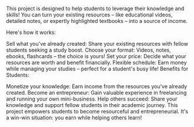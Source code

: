 This project is designed to help students to leverage their knowledge and skills! You can turn your existing resources – like educational videos, detailed notes, or expertly highlighted textbooks – into a source of income.

Here's how it works:

Sell what you've already created: Share your existing resources with fellow students seeking a study boost.
Choose your format: Videos, notes, ebooks, flashcards – the choice is yours!
Set your price: Decide what your resources are worth and benefit financially.
Flexible schedule: Earn money while managing your studies – perfect for a student's busy life!
Benefits for Students:

Monetize your knowledge: Earn income from the resources you've already created.
Become an entrepreneur: Gain valuable experience in freelancing and running your own mini-business.
Help others succeed: Share your knowledge and support fellow students in their academic journey.
This project empowers students to become resourceful and entrepreneurial. It's a win-win situation: you earn while helping others learn!
